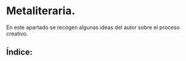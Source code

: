 # Metaliteraria.

En este apartado se recogen algunas ideas del autor sobre el proceso creativo.

## Índice:
